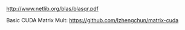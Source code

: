 http://www.netlib.org/blas/blasqr.pdf

Basic CUDA Matrix Mult: https://github.com/lzhengchun/matrix-cuda
